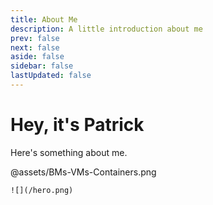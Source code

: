 ```yaml
---
title: About Me
description: A little introduction about me
prev: false
next: false
aside: false
sidebar: false
lastUpdated: false
---
```

# Hey, it's Patrick

Here's something about me.

@assets/BMs-VMs-Containers.png

```txt
![](/hero.png)
```